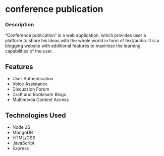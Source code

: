 # conference publication
### Description


“Conference publication” is a web application, which provides user a platform to share his ideas with the whole world in form of text/audio. It is a blogging website with additional features to maximize the learning capabilities of the user. <br />



## Features
- User Authentication
- Voice Assistance
- Discussion Forum
- Draft and Bookmark Blogs
- Multimedia Content Access

## Technologies Used

- Node JS
- MongoDB
- HTML/CSS
- JavaScript
- Express



